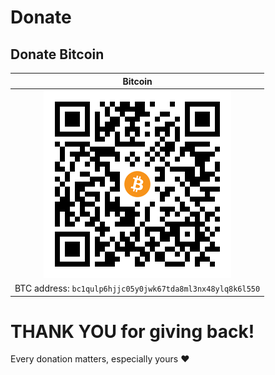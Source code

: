 # Donate

## Donate Bitcoin

| Bitcoin                                                                                     |
|:-------------------------------------------------------------------------------------------:|
| <img src="https://github.com/NARKOZ/SponsorMe/blob/main/bitcoin.png?raw=true" width="300">  |
| BTC address: `bc1qulp6hjjc05y0jwk67tda8ml3nx48ylq8k6l550`                                   |

# THANK YOU for giving back!

Every donation matters, especially yours :heart:
